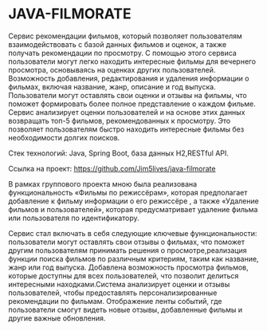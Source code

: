 # JAVA-FILMORATE
Сервис рекомендации фильмов, который позволяет пользователям взаимодействовать с базой данных фильмов и оценок, а также получать рекомендации по просмотру. С помощью этого сервиса пользователи могут легко находить интересные фильмы для вечернего просмотра, основываясь на оценках других пользователей. Возможность добавления, редактирования и удаления информации о фильмах, включая название, жанр, описание и год выпуска. Пользователи могут оставлять свои оценки и отзывы на фильмы, что поможет формировать более полное представление о каждом фильме. Сервис анализирует оценки пользователей и на основе этих данных возвращать топ-5 фильмов, рекомендованных к просмотру. Это позволяет пользователям быстро находить интересные фильмы без необходимости долгих поисков.

Стек технологий: Java, Spring Boot, база данных Н2,RESTful API.

Ссылка на проект: https://github.com/Jim5lives/java-filmorate

В рамках группового проекта мною была реализована функциональность «Фильмы по режиссёрам», которая предполагает добавление к фильму информации о его режиссёре , а также «Удаление фильмов и пользователей», которая предусматривает удаление фильма или пользователя по идентификатору. 

Сервис стал включать в себя следующие ключевые функциональности: пользователи могут оставлять свои отзывы о фильмах, что поможет другим пользователям принимать решения о просмотре,реализация функции поиска фильмов по различным критериям, таким как название, жанр или год выпуска. Добавлена возможность просмотра фильмов, которые доступны для всех пользователей, что позволит делиться интересными находками.Система анализирует оценки и отзывы пользователей, чтобы предоставлять персонализированные рекомендации по фильмам. Отображение ленты событий, где пользователи смогут видеть новые отзывы, добавленные фильмы и другие важные обновления.
